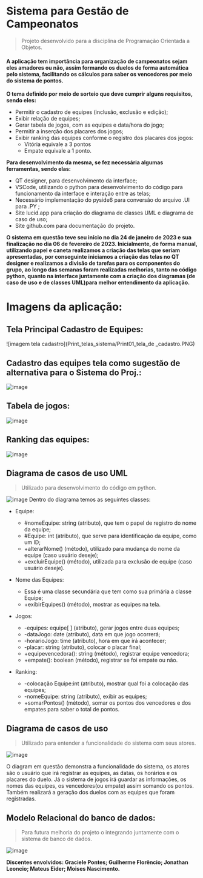 # Sistema para Gestão de Campeonatos
> Projeto desenvolvido para a disciplina de Programação Orientada a Objetos.

#### A aplicação tem importância para organização de campeonatos sejam eles amadores ou não, assim formando os duelos de forma automática pelo sistema, facilitando os cálculos para saber os vencedores por meio do sistema de pontos.
**O tema definido por meio de sorteio que deve cumprir alguns requisitos, sendo eles:**
- Permitir o cadastro de equipes (inclusão, exclusão e edição);
- Exibir relação de equipes;
- Gerar tabela de jogos, com as equipes e data/hora do jogo;
- Permitir a inserção dos placares dos jogos;
- Exibir ranking das equipes conforme o registro dos placares dos jogos:
  - Vitória equivale a 3 pontos
  - Empate equivale a 1 ponto.
  
 **Para desenvolvimento da mesma, se fez necessária algumas ferramentas, sendo elas:**
 - QT designer, para desenvolvimento da interface;
 - VSCode, utilizando o python para desenvolvimento do código para funcionamento da interface e interação entre as telas;
 - Necessário implementação do pyside6 para conversão do arquivo .UI para .PY ;
 - Site lucid.app para criação do diagrama de classes UML e diagrama de caso de uso;
 - Site github.com para documentação do projeto.
 
**O sistema em questão teve seu início no dia 24 de janeiro de 2023 e sua finalização no dia 06 de fevereiro de 2023. Inicialmente, de forma manual, utilizando papel e caneta realizamos a criação das telas que seriam apresentadas, por conseguinte iniciamos a criação das telas no QT designer e realizamos a divisão de tarefas para os componentes do grupo, ao longo das semanas foram realizadas melhorias, tanto no código python, quanto na interface juntamente com a criação dos diagramas (de caso de uso e  de classes UML)para melhor entendimento da aplicação.**

# Imagens da aplicação:
  ## Tela Principal Cadastro de Equipes:
  
  ![imagem tela cadastro](Print_telas_sistema/Print01_tela_de _cadastro.PNG)

  ## Cadastro das equipes tela como sugestão de alternativa para o Sistema do Proj.:
  
![image](https://user-images.githubusercontent.com/115077376/217274398-f79637fd-d503-43a3-9cf2-9c635b4ae8aa.png)

  ## Tabela de jogos:
  
  ![image](https://user-images.githubusercontent.com/115077376/217280259-f93d3a83-8ee8-4b5d-9f02-030887b5dbeb.png)

  ## Ranking das equipes:
  
![image](https://user-images.githubusercontent.com/115077376/217279100-8e44f92c-5556-498e-aa29-03bf0a0e7a0b.png)

## Diagrama de casos de uso UML 

> Utilizado para desenvolvimento do código em python.

![image](https://user-images.githubusercontent.com/115077376/217119249-087b2dc3-97be-4f2a-8011-28bfdd22e998.png)
Dentro do diagrama temos as seguintes classes:
- Equipe:
  - #nomeEquipe: string (atributo), que tem o papel de registro do nome da equipe;
  - #Equipe: int (atributo), que serve para identificação da equipe, como um ID;
  - +alterarNome() (método), utilizado para mudança do nome da equipe (caso usuário deseje);
  - +excluirEquipe() (método), utilizada para exclusão de equipe (caso usuário deseje).
  
- Nome das Equipes:
  - Essa é uma classe secundária que tem como sua primária a classe Equipe;
  - +exibirEquipes() (método), mostrar as equipes na tela.
  
- Jogos:
  - -equipes: equipe[ ] (atributo), gerar jogos entre duas equipes;
  - -dataJogo: date (atributo), data em que jogo ocorrerá;
  - -horarioJogo: time (atributo), hora em que irá acontecer;
  - -placar: string (atributo), colocar o placar final;
  - +equipevencedora(): string (método), registrar equipe vencedora;
  - +empate(): boolean (método), registrar se foi empate ou não.
  
- Ranking:
  - -colocação Equipe:int (atributo), mostrar qual foi a colocação das equipes;
  - -nomeEquipe: string (atributo), exibir as equipes;
  - +somarPontos() (método), somar os pontos dos vencedores e dos empates para saber o total de pontos. 
 
## Diagrama de casos de uso

> Utilizado para entender a funcionalidade do sistema com seus atores. 

![image](https://user-images.githubusercontent.com/115077376/217124006-52bdccf7-d4de-411a-b4f0-a72583e90f1a.png)

O diagram em questão demonstra a funcionalidade do sistema, os atores são o usuário que irá registrar as equipes, as datas, os horários e os placares do duelo. Já o sistema de jogos irá guardar as informações, os nomes das equipes, os vencedores(ou empate) assim somando os pontos. Também realizará a geração dos duelos com as equipes que foram registradas.  

## Modelo Relacional do banco de dados: 
> Para futura melhoria do projeto o integrando juntamente com o sistema de banco de dados.

![image](https://user-images.githubusercontent.com/115077376/217263966-c41171d2-8521-469b-a3c9-b4cf3af5ceff.png)




__Discentes envolvidos: Graciele Pontes; Guilherme Florêncio; Jonathan Leoncio; Mateus Eider; Moises Nascimento.__
